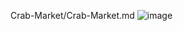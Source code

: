 Crab-Market/Crab-Market.md
![image](https://github.com/user-attachments/assets/192fb23d-9d5a-4d22-b612-f77680ae7162)
